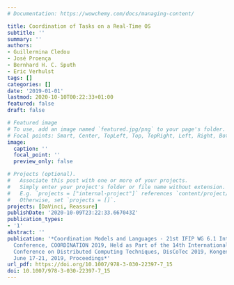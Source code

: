 ```yaml
---
# Documentation: https://wowchemy.com/docs/managing-content/

title: Coordination of Tasks on a Real-Time OS
subtitle: ''
summary: ''
authors:
- Guillermina Cledou
- José Proença
- Bernhard H. C. Sputh
- Eric Verhulst
tags: []
categories: []
date: '2019-01-01'
lastmod: 2020-10-10T00:22:33+01:00
featured: false
draft: false

# Featured image
# To use, add an image named `featured.jpg/png` to your page's folder.
# Focal points: Smart, Center, TopLeft, Top, TopRight, Left, Right, BottomLeft, Bottom, BottomRight.
image:
  caption: ''
  focal_point: ''
  preview_only: false

# Projects (optional).
#   Associate this post with one or more of your projects.
#   Simply enter your project's folder or file name without extension.
#   E.g. `projects = ["internal-project"]` references `content/project/deep-learning/index.md`.
#   Otherwise, set `projects = []`.
projects: [DaVinci, Reassure]
publishDate: '2020-10-09T23:22:33.667043Z'
publication_types:
- '1'
abstract: ''
publication: '*Coordination Models and Languages - 21st IFIP WG 6.1 International
  Conference, COORDINATION 2019, Held as Part of the 14th International Federated
  Conference on Distributed Computing Techniques, DisCoTec 2019, Kongens Lyngby, Denmark,
  June 17-21, 2019, Proceedings*'
url_pdf: https://doi.org/10.1007/978-3-030-22397-7_15
doi: 10.1007/978-3-030-22397-7_15
---
```


